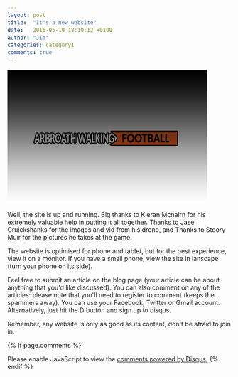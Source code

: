 ```yaml
---
layout: post
title:  "It's a new website"
date:   2016-05-10 18:10:12 +0100
author: "Jim"
categories: category1
comments: true
---
```


![New site](/assets/ns.jpg)


Well, the site is up and running. Big thanks to Kieran Mcnairn for his extremely valuable help in putting it all together. Thanks to Jase Cruickshanks for the images and vid <!--more-->from his drone, and Thanks to Stoory Muir for the pictures he takes at the game. 

The website is optimised for phone and tablet, but for the best experience, view it on a monitor. If you have a small phone, view the site in lanscape (turn your phone on its side). 

Feel free to submit an article on the blog page (your article can be about anything that you'd like discussed). 
You can also comment on any of the articles: please note that you'll need to register to comment (keeps the spammers away). You can use your Facebook, Twitter or Gmail account. Alternatively, just hit the D button and sign up to disqus. 

Remember, any website is only as good as its content, don't be afraid to join in. 

{% if page.comments %}
<div id="disqus_thread"></div>
<script>
    /**
     *  RECOMMENDED CONFIGURATION VARIABLES: EDIT AND UNCOMMENT THE SECTION BELOW TO INSERT DYNAMIC VALUES FROM YOUR PLATFORM OR CMS.
     *  LEARN WHY DEFINING THESE VARIABLES IS IMPORTANT: https://disqus.com/admin/universalcode/#configuration-variables
     */
    /*
    var disqus_config = function () {
        this.page.url = index.html;  // Replace PAGE_URL with your page's canonical URL variable
        this.page.identifier = PAGE_IDENTIFIER; // Replace PAGE_IDENTIFIER with your page's unique identifier variable
    };
    */
    (function() {  // DON'T EDIT BELOW THIS LINE
        var d = document, s = d.createElement('script');
        
        s.src = '//arbroathwalkingfootball.disqus.com/embed.js';
        
        s.setAttribute('data-timestamp', +new Date());
        (d.head || d.body).appendChild(s);
    })();
</script>
<noscript>Please enable JavaScript to view the <a href="https://disqus.com/?ref_noscript" rel="nofollow">comments powered by Disqus.</a></noscript>
{% endif %} 
